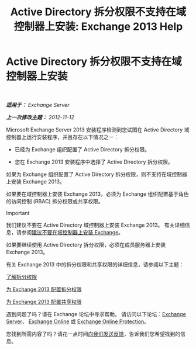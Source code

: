 ﻿---
title: 'Active Directory 拆分权限不支持在域控制器上安装: Exchange 2013 Help'
TOCTitle: Active Directory 拆分权限不支持在域控制器上安装
ms:assetid: 977e3758-5e09-40a2-80c1-fe344b1d8a2a
ms:mtpsurl: https://technet.microsoft.com/zh-cn/library/ms.exch.setupreadiness.installondcinadsplitpermissionmode(v=EXCHG.150)
ms:contentKeyID: 50491206
ms.date: 01/11/2018
mtps_version: v=EXCHG.150
ms.translationtype: HT
---

# Active Directory 拆分权限不支持在域控制器上安装

 

_**适用于：** Exchange Server_

_**上一次修改主题：** 2012-11-12_

Microsoft Exchange Server 2013 安装程序检测到您试图在 Active Directory 域控制器上运行安装程序，并且存在以下情况之一：

  - 已经为 Exchange 组织配置了 Active Directory 拆分权限。

  - 您在 Exchange 2013 安装程序中选择了 Active Directory 拆分权限。

如果为 Exchange 组织配置了 Active Directory 拆分权限，则不支持在域控制器上安装 Exchange 2013。

如果要在域控制器上安装 Exchange 2013，必须为 Exchange 组织配置基于角色的访问控制 (RBAC) 拆分权限或共享权限。

> [!IMPORTANT]  
> 我们建议不要在 Active Directory 域控制器上安装 Exchange 2013。 有关详细信息，请参阅<a href="installing-exchange-on-a-domain-controller-is-not-recommended-exchange-2013-help.md">建议不要在域控制器上安装 Exchange</a>。


如果要继续使用 Active Directory 拆分权限，必须在成员服务器上安装 Exchange 2013。

有关 Exchange 2013 中的拆分权限和共享权限的详细信息，请参阅以下主题：

[了解拆分权限](understanding-split-permissions-exchange-2013-help.md)

[为 Exchange 2013 配置拆分权限](configure-exchange-2013-for-split-permissions-exchange-2013-help.md)

[为 Exchange 2013 配置共享权限](configure-exchange-2013-for-shared-permissions-exchange-2013-help.md)

遇到问题了吗？请在 Exchange 论坛中寻求帮助。 请访问以下论坛：[Exchange Server](https://go.microsoft.com/fwlink/p/?linkid=60612)、 [Exchange Online](https://go.microsoft.com/fwlink/p/?linkid=267542) 或 [Exchange Online Protection](https://go.microsoft.com/fwlink/p/?linkid=285351)。

您找到所需内容了吗？请花一点时间[向我们发送反馈](mailto:exsetuphelpfeedback@microsoft.com?subject=exchange%202013%20setup%20help%20feedbac)，告诉我们您希望找到的信息。

